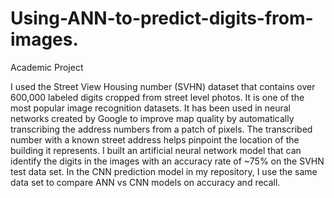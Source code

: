 # Using-ANN-to-predict-digits-from-images.

Academic Project

I used the Street View Housing number (SVHN) dataset that contains over 600,000 labeled digits cropped from street level photos. It is one of the most popular image recognition datasets. It has been used in neural networks created by Google to improve map quality by automatically transcribing the address numbers from a patch of pixels. The transcribed number with a known street address helps pinpoint the location of the building it represents. I built an artificial neural network model that can identify the digits in the images with an accuracy rate of ~75% on the SVHN test data set. In the CNN prediction model in my repository, I use the same data set to compare ANN vs CNN models on accuracy and recall.

